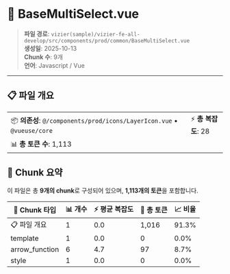 # 📄 BaseMultiSelect.vue

> **파일 경로**: `vizier(sample)/vizier-fe-all-develop/src/components/prod/common/BaseMultiSelect.vue`  
> **생성일**: 2025-10-13  
> **Chunk 수**: 9개  
> **언어**: Javascript / Vue
---





## 📋 파일 개요

| | |
|--|--|
| 📦 **의존성**: `@/components/prod/icons/LayerIcon.vue` • `@vueuse/core` | ⚡ **총 복잡도**: 28 |
| 📊 **총 토큰 수**: 1,113 |  |






## 🧩 Chunk 요약

이 파일은 총 **9개의 chunk**로 구성되어 있으며, **1,113개의 토큰**을 포함합니다.

| 🧩 Chunk 타입 | 📊 개수 | ⚡ 평균 복잡도 | 📝 총 토큰 | 📈 비율 |
|---------------|--------|-------------|----------|--------|
| 📋 파일 개요 | 1 | 0.0 | 1,016 | 91.3% |
| template | 1 | 0.0 | 0 | 0.0% |
| arrow_function | 6 | 4.7 | 97 | 8.7% |
| style | 1 | 0.0 | 0 | 0.0% |

